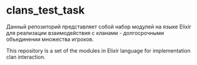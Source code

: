 # clans_test_task

Данный репозиторий представляет собой набор модулей на языке Elixir для реализации взаимодействия с кланами - долгосрочными объединении множества игроков.

This repository is a set of the modules in Elixir language for implementation clan interaction.
